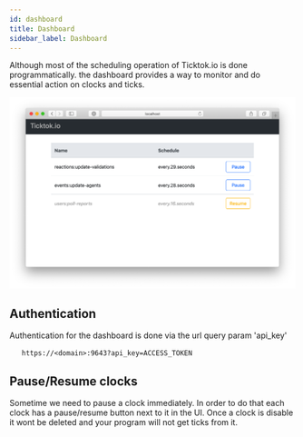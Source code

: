 ```yaml
---
id: dashboard
title: Dashboard
sidebar_label: Dashboard
---
```


Although most of the scheduling operation of Ticktok.io is done programmatically. the dashboard provides a way to monitor and do essential action on clocks and ticks.

![screenshot](https://raw.githubusercontent.com/ticktok-io/brand/master/screenshots/screenshot_clocks_list_v2.png)

## Authentication
Authentication for the dashboard is done via the url query param 'api_key'
```
   https://<domain>:9643?api_key=ACCESS_TOKEN
```

## Pause/Resume clocks
Sometime we need to pause a clock immediately. In order to do that each clock has a pause/resume button next to it in the UI. Once a clock is disable it wont be deleted and your program will not get ticks from it. 
 

